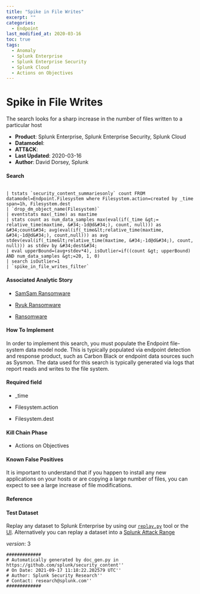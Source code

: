 ```yaml
---
title: "Spike in File Writes"
excerpt: ""
categories:
  - Endpoint
last_modified_at: 2020-03-16
toc: true
tags:
  - Anomaly
  - Splunk Enterprise
  - Splunk Enterprise Security
  - Splunk Cloud
  - Actions on Objectives
---
```


# Spike in File Writes

The search looks for a sharp increase in the number of files written to a particular host

- **Product**: Splunk Enterprise, Splunk Enterprise Security, Splunk Cloud
- **Datamodel**:
- **ATT&CK**: 
- **Last Updated**: 2020-03-16
- **Author**: David Dorsey, Splunk



#### Search

```

| tstats `security_content_summariesonly` count FROM datamodel=Endpoint.Filesystem where Filesystem.action=created by _time span=1h, Filesystem.dest 
| `drop_dm_object_name(Filesystem)` 
| eventstats max(_time) as maxtime 
| stats count as num_data_samples max(eval(if(_time &gt;= relative_time(maxtime, &#34;-1d@d&#34;), count, null))) as &#34;count&#34; avg(eval(if(_time&lt;relative_time(maxtime, &#34;-1d@d&#34;), count,null))) as avg stdev(eval(if(_time&lt;relative_time(maxtime, &#34;-1d@d&#34;), count, null))) as stdev by &#34;dest&#34; 
| eval upperBound=(avg+stdev*4), isOutlier=if((count &gt; upperBound) AND num_data_samples &gt;=20, 1, 0) 
| search isOutlier=1 
| `spike_in_file_writes_filter` 
```

#### Associated Analytic Story

* [SamSam Ransomware](_stories/samsam_ransomware)

* [Ryuk Ransomware](_stories/ryuk_ransomware)

* [Ransomware](_stories/ransomware)


#### How To Implement
In order to implement this search, you must populate the Endpoint file-system data model node. This is typically populated via endpoint detection and response product, such as Carbon Black or endpoint data sources such as Sysmon. The data used for this search is typically generated via logs that report reads and writes to the file system.

#### Required field

* _time

* Filesystem.action

* Filesystem.dest


#### Kill Chain Phase

* Actions on Objectives


#### Known False Positives
It is important to understand that if you happen to install any new applications on your hosts or are copying a large number of files, you can expect to see a large increase of file modifications.




#### Reference


#### Test Dataset
Replay any dataset to Splunk Enterprise by using our [`replay.py`](https://github.com/splunk/attack_data#using-replaypy) tool or the [UI](https://github.com/splunk/attack_data#using-ui).
Alternatively you can replay a dataset into a [Splunk Attack Range](https://github.com/splunk/attack_range#replay-dumps-into-attack-range-splunk-server)



_version_: 3

```
#############
# Automatically generated by doc_gen.py in https://github.com/splunk/security_content''
# On Date: 2021-09-17 11:18:22.202579 UTC''
# Author: Splunk Security Research''
# Contact: research@splunk.com''
#############
```
